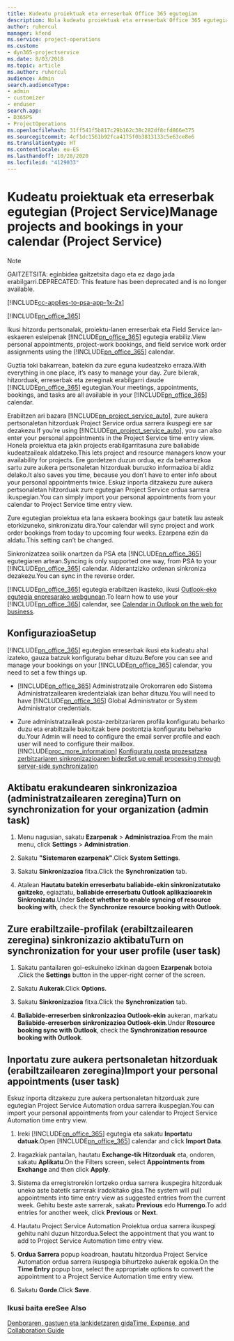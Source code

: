 ```yaml
---
title: Kudeatu proiektuak eta erreserbak Office 365 egutegian
description: Nola kudeatu proiektuak eta erreserbak Office 365 egutegian
author: ruhercul
manager: kfend
ms.service: project-operations
ms.custom:
- dyn365-projectservice
ms.date: 8/03/2018
ms.topic: article
ms.author: ruhercul
audience: Admin
search.audienceType:
- admin
- customizer
- enduser
search.app:
- D365PS
- ProjectOperations
ms.openlocfilehash: 31ff541f5b817c29b162c38c282df8cfd866e375
ms.sourcegitcommit: 4cf1dc1561b92fca4175f0b3813133c5e63ce8e6
ms.translationtype: HT
ms.contentlocale: eu-ES
ms.lasthandoff: 10/28/2020
ms.locfileid: "4129033"
---
```

# <a name="manage-projects-and-bookings-in-your-calendar-project-service"></a><span data-ttu-id="de0e8-103">Kudeatu proiektuak eta erreserbak egutegian (Project Service)</span><span class="sxs-lookup"><span data-stu-id="de0e8-103">Manage projects and bookings in your calendar (Project Service)</span></span>

> [!Note]
> <span data-ttu-id="de0e8-104">GAITZETSITA: eginbidea gaitzetsita dago eta ez dago jada erabilgarri.</span><span class="sxs-lookup"><span data-stu-id="de0e8-104">DEPRECATED: This feature has been deprecated and is no longer available.</span></span>

[!INCLUDE[cc-applies-to-psa-app-1x-2x](../includes/cc-applies-to-psa-app-1x-2x.md)]

[!INCLUDE[pn_office_365](../includes/pn-office-365.md)] 

<span data-ttu-id="de0e8-105">Ikusi hitzordu pertsonalak, proiektu-lanen erreserbak eta Field Service lan-eskaeren esleipenak [!INCLUDE[pn_office_365](../includes/pn-office-365.md)] egutegia erabiliz.</span><span class="sxs-lookup"><span data-stu-id="de0e8-105">View personal appointments, project-work bookings, and field service work order assignments using the [!INCLUDE[pn_office_365](../includes/pn-office-365.md)] calendar.</span></span>  
  
 <span data-ttu-id="de0e8-106">Guztia toki bakarrean, batekin da zure eguna kudeatzeko erraza.</span><span class="sxs-lookup"><span data-stu-id="de0e8-106">With everything in one place, it’s easy to manage your day.</span></span> <span data-ttu-id="de0e8-107">Zure bilerak, hitzorduak, erreserbak eta zereginak erabilgarri daude [!INCLUDE[pn_office_365](../includes/pn-office-365.md)] egutegian.</span><span class="sxs-lookup"><span data-stu-id="de0e8-107">Your meetings, appointments, bookings, and tasks are all available in your [!INCLUDE[pn_office_365](../includes/pn-office-365.md)] calendar.</span></span>  
  
 <span data-ttu-id="de0e8-108">Erabiltzen ari bazara [!INCLUDE[pn_project_service_auto](../includes/pn-project-service-auto.md)], zure aukera pertsonaletan hitzorduak Project Service ordua sarrera ikuspegi ere sar dezakezu.</span><span class="sxs-lookup"><span data-stu-id="de0e8-108">If you’re using [!INCLUDE[pn_project_service_auto](../includes/pn-project-service-auto.md)], you can also enter your personal appointments in the Project Service time entry view.</span></span> <span data-ttu-id="de0e8-109">Honela proiektua eta jakin projects erabilgarritasuna zure baliabide kudeatzaileak aldatzeko.</span><span class="sxs-lookup"><span data-stu-id="de0e8-109">This lets project and resource managers know your availability for projects.</span></span> <span data-ttu-id="de0e8-110">Ere gordetzen duzun ordua, ez da beharrezkoa sartu zure aukera pertsonaletan hitzorduak buruzko informazioa bi aldiz delako.</span><span class="sxs-lookup"><span data-stu-id="de0e8-110">It also saves you time, because you don’t have to enter info about your personal appointments twice.</span></span> <span data-ttu-id="de0e8-111">Eskuz inporta ditzakezu zure aukera pertsonaletan hitzorduak zure egutegian Project Service ordua sarrera ikuspegian.</span><span class="sxs-lookup"><span data-stu-id="de0e8-111">You can simply import your personal appointments from your calendar to Project Service time entry view.</span></span>  
  
 <span data-ttu-id="de0e8-112">Zure egutegian proiektua eta lana eskaera bookings gaur batetik lau asteak etorkizuneko, sinkronizatu dira.</span><span class="sxs-lookup"><span data-stu-id="de0e8-112">Your calendar will sync project and work order bookings from today to upcoming four weeks.</span></span> <span data-ttu-id="de0e8-113">Ezarpena ezin da aldatu.</span><span class="sxs-lookup"><span data-stu-id="de0e8-113">This setting can’t be changed.</span></span>  
  
 <span data-ttu-id="de0e8-114">Sinkronizatzea soilik onartzen da PSA eta [!INCLUDE[pn_office_365](../includes/pn-office-365.md)] egutegiaren artean.</span><span class="sxs-lookup"><span data-stu-id="de0e8-114">Syncing is only supported one way, from PSA to your [!INCLUDE[pn_office_365](../includes/pn-office-365.md)] calendar.</span></span> <span data-ttu-id="de0e8-115">Alderantzizko ordenan sinkroniza dezakezu.</span><span class="sxs-lookup"><span data-stu-id="de0e8-115">You can sync in the reverse order.</span></span> 
  
 <span data-ttu-id="de0e8-116">[!INCLUDE[pn_office_365](../includes/pn-office-365.md)] egutegia erabiltzen ikasteko, ikusi [Outlook-eko egutegia enpresarako webgunean](https://support.office.com/article/Calendar-in-Outlook-on-the-web-for-business-5219c457-d1fe-4c2f-9032-1a816b88e936).</span><span class="sxs-lookup"><span data-stu-id="de0e8-116">To learn how to use your [!INCLUDE[pn_office_365](../includes/pn-office-365.md)] calendar, see [Calendar in Outlook on the web for business](https://support.office.com/article/Calendar-in-Outlook-on-the-web-for-business-5219c457-d1fe-4c2f-9032-1a816b88e936).</span></span>  
  
## <a name="setup"></a><span data-ttu-id="de0e8-117">Konfigurazioa</span><span class="sxs-lookup"><span data-stu-id="de0e8-117">Setup</span></span>  
 <span data-ttu-id="de0e8-118">[!INCLUDE[pn_office_365](../includes/pn-office-365.md)] egutegian erreserbak ikusi eta kudeatu ahal izateko, gauza batzuk konfiguratu behar dituzu.</span><span class="sxs-lookup"><span data-stu-id="de0e8-118">Before you can see and manage your bookings on your [!INCLUDE[pn_office_365](../includes/pn-office-365.md)] calendar, you need to set a few things up.</span></span>  
  
- <span data-ttu-id="de0e8-119">[!INCLUDE[pn_office_365](../includes/pn-office-365.md)] Administratzaile Orokorraren edo Sistema Administratzailearen kredentzialak izan behar dituzu.</span><span class="sxs-lookup"><span data-stu-id="de0e8-119">You will need to have [!INCLUDE[pn_office_365](../includes/pn-office-365.md)] Global Administrator or System Administrator credentials.</span></span>  
  
- <span data-ttu-id="de0e8-120">Zure administratzaileak posta-zerbitzariaren profila konfiguratu beharko duzu eta erabiltzaile bakoitzak bere postontzia konfiguratu beharko du.</span><span class="sxs-lookup"><span data-stu-id="de0e8-120">Your Admin will need to configure the email server profile and each user will need to configure their mailbox.</span></span> [!INCLUDE[proc_more_information](../includes/proc-more-information.md)] <span data-ttu-id="de0e8-121">[Konfiguratu posta prozesatzea zerbitzariaren sinkronizazioaren bidez](https://docs.microsoft.com/dynamics365/customerengagement/on-premises/admin/set-up-server-side-synchronization-of-email-appointments-contacts-and-tasks)</span><span class="sxs-lookup"><span data-stu-id="de0e8-121">[Set up email processing through server-side synchronization](https://docs.microsoft.com/dynamics365/customerengagement/on-premises/admin/set-up-server-side-synchronization-of-email-appointments-contacts-and-tasks)</span></span>  
  
## <a name="turn-on-synchronization-for-your-organization-admin-task"></a><span data-ttu-id="de0e8-122">Aktibatu erakundearen sinkronizazioa (administratzailearen zeregina)</span><span class="sxs-lookup"><span data-stu-id="de0e8-122">Turn on synchronization for your organization (admin task)</span></span>  
  
1.  <span data-ttu-id="de0e8-123">Menu nagusian, sakatu **Ezarpenak** > **Administrazioa**.</span><span class="sxs-lookup"><span data-stu-id="de0e8-123">From the main menu, click **Settings** > **Administration**.</span></span>  
  
2.  <span data-ttu-id="de0e8-124">Sakatu **"Sistemaren ezarpenak"**.</span><span class="sxs-lookup"><span data-stu-id="de0e8-124">Click **System Settings**.</span></span>  
  
3.  <span data-ttu-id="de0e8-125">Sakatu **Sinkronizazioa** fitxa.</span><span class="sxs-lookup"><span data-stu-id="de0e8-125">Click the **Synchronization** tab.</span></span>  
  
4.  <span data-ttu-id="de0e8-126">Atalean **Hautatu batekin erreserbatu baliabide-ekin sinkronizatutako gaitzeko**, egiaztatu, **baliabide erreserbatu Outlook aplikazioarekin Sinkronizatu**.</span><span class="sxs-lookup"><span data-stu-id="de0e8-126">Under **Select whether to enable syncing of resource booking with**, check the **Synchronize resource booking with Outlook**.</span></span>  
  
## <a name="turn-on-synchronization-for-your-user-profile-user-task"></a><span data-ttu-id="de0e8-127">Zure erabiltzaile-profilak (erabiltzailearen zeregina) sinkronizazio aktibatu</span><span class="sxs-lookup"><span data-stu-id="de0e8-127">Turn on synchronization for your user profile (user task)</span></span>  
  
1.  <span data-ttu-id="de0e8-128">Sakatu pantailaren goi-eskuineko izkinan dagoen **Ezarpenak** botoia .</span><span class="sxs-lookup"><span data-stu-id="de0e8-128">Click the **Settings** button in the upper-right corner of the screen.</span></span>  
  
2.  <span data-ttu-id="de0e8-129">Sakatu **Aukerak**.</span><span class="sxs-lookup"><span data-stu-id="de0e8-129">Click **Options**.</span></span>  
  
3.  <span data-ttu-id="de0e8-130">Sakatu **Sinkronizazioa** fitxa.</span><span class="sxs-lookup"><span data-stu-id="de0e8-130">Click the **Synchronization** tab.</span></span>  
  
4.  <span data-ttu-id="de0e8-131">**Baliabide-erreserben sinkronizazioa Outlook-ekin** aukeran, markatu **Baliabide-erreserben sinkronizazioa Outlook-ekin**.</span><span class="sxs-lookup"><span data-stu-id="de0e8-131">Under **Resource booking sync with Outlook**, check the **Synchronization resource booking with Outlook**.</span></span>  
  
## <a name="import-your-personal-appointments-user-task"></a><span data-ttu-id="de0e8-132">Inportatu zure aukera pertsonaletan hitzorduak (erabiltzailearen zeregina)</span><span class="sxs-lookup"><span data-stu-id="de0e8-132">Import your personal appointments (user task)</span></span>  
 <span data-ttu-id="de0e8-133">Eskuz inporta ditzakezu zure aukera pertsonaletan hitzorduak zure egutegian Project Service Automation ordua sarrera ikuspegian.</span><span class="sxs-lookup"><span data-stu-id="de0e8-133">You can import your personal appointments from your calendar to Project Service Automation time entry view.</span></span>  
  
1. <span data-ttu-id="de0e8-134">Ireki [!INCLUDE[pn_office_365](../includes/pn-office-365.md)] egutegia eta sakatu **Inportatu datuak**.</span><span class="sxs-lookup"><span data-stu-id="de0e8-134">Open [!INCLUDE[pn_office_365](../includes/pn-office-365.md)] calendar and click **Import Data**.</span></span>  
  
2. <span data-ttu-id="de0e8-135">Iragazkiak pantailan, hautatu **Exchange-tik Hitzorduak** eta, ondoren, sakatu **Aplikatu**.</span><span class="sxs-lookup"><span data-stu-id="de0e8-135">On the Filters screen, select **Appointments from Exchange** and then click **Apply**.</span></span>  
  
3. <span data-ttu-id="de0e8-136">Sistema da erregistrorekin lortzeko ordua sarrera ikuspegira hitzorduak uneko aste batetik sarrerak iradokitako gisa.</span><span class="sxs-lookup"><span data-stu-id="de0e8-136">The system will pull appointments into time entry view as suggested entries from the current week.</span></span> <span data-ttu-id="de0e8-137">Gehitu beste aste sarrerak, sakatu **Previous** edo **Hurrengo**.</span><span class="sxs-lookup"><span data-stu-id="de0e8-137">To add entries for another week, click **Previous** or **Next**.</span></span>  
  
4. <span data-ttu-id="de0e8-138">Hautatu Project Service Automation Proiektua ordua sarrera ikuspegi gehitu nahi duzun hitzordua.</span><span class="sxs-lookup"><span data-stu-id="de0e8-138">Select the appointment that you want to add to Project Service Automation time entry view.</span></span>  
  
5. <span data-ttu-id="de0e8-139">**Ordua Sarrera** popup koadroan, hautatu hitzordua Project Service Automation ordua sarrera ikuspegia bihurtzeko aukerak egokia.</span><span class="sxs-lookup"><span data-stu-id="de0e8-139">On the **Time Entry** popup box, select the appropriate options to convert the appointment to a Project Service Automation time entry view.</span></span>  
  
6. <span data-ttu-id="de0e8-140">Sakatu **Gorde**.</span><span class="sxs-lookup"><span data-stu-id="de0e8-140">Click **Save**.</span></span>  
  
### <a name="see-also"></a><span data-ttu-id="de0e8-141">Ikusi baita ere</span><span class="sxs-lookup"><span data-stu-id="de0e8-141">See Also</span></span>  
 [<span data-ttu-id="de0e8-142">Denboraren, gastuen eta lankidetzaren gida</span><span class="sxs-lookup"><span data-stu-id="de0e8-142">Time, Expense, and Collaboration Guide</span></span>](../psa/time-expense-collaboration-guide.md)
